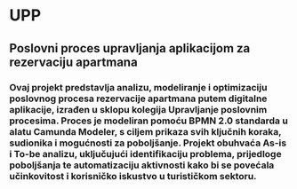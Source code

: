 # UPP
## Poslovni proces upravljanja aplikacijom za rezervaciju apartmana 


### Ovaj projekt predstavlja analizu, modeliranje i optimizaciju poslovnog procesa rezervacije apartmana putem digitalne aplikacije, izrađen u sklopu kolegija Upravljanje poslovnim procesima. Proces je modeliran pomoću BPMN 2.0 standarda u alatu Camunda Modeler, s ciljem prikaza svih ključnih koraka, sudionika i mogućnosti za poboljšanje. Projekt obuhvaća As-is i To-be analizu, uključujući identifikaciju problema, prijedloge poboljšanja te automatizaciju aktivnosti kako bi se povećala učinkovitost i korisničko iskustvo u turističkom sektoru.
